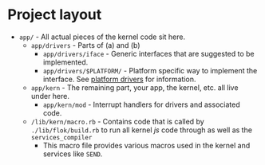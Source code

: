 # Project layout
 * `app/` - All actual pieces of the kernel code sit here.
   * `app/drivers` - Parts of (a) and (b)
     * `app/drivers/iface` - Generic interfaces that are suggested to be implemented.
     * `app/drivers/$PLATFORM/` - Platform specific way to implement the interface. See [platform drivers](./platform_drivers.md) for information.
   * `app/kern` - The remaining part, your app, the kernel, etc. all live under here.
     * `app/kern/mod` - Interrupt handlers for drivers and associated code.
   * `/lib/kern/macro.rb` - Contains code that is called by `./lib/flok/build.rb` to run all kernel *js* code through as well as the `services_compiler`
     * This macro file provides various macros used in the kernel and services like `SEND`.

